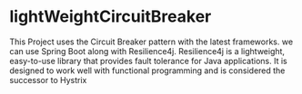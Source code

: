 # lightWeightCircuitBreaker
This Project uses the Circuit Breaker pattern with the latest frameworks. we can use Spring Boot along with Resilience4j. Resilience4j is a lightweight, easy-to-use library that provides fault tolerance for Java applications. It is designed to work well with functional programming and is considered the successor to Hystrix
